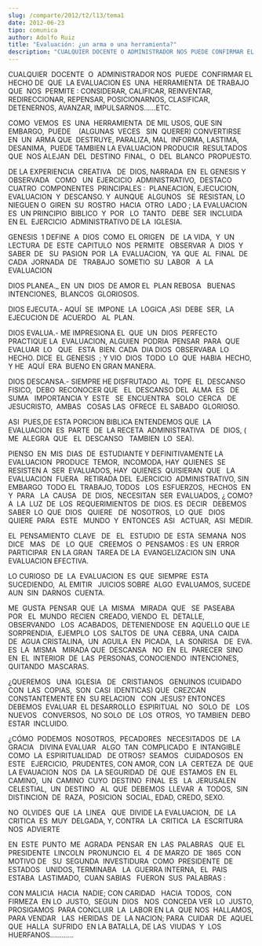 ```yaml
---
slug: /comparte/2012/t2/l13/tema1
date: 2012-06-23
tipo: comunica
author: Adolfo Ruiz
title: "Evaluación: ¿un arma o una herramienta?"
description: "CUALQUIER DOCENTE O ADMINISTRADOR NOS PUEDE CONFIRMAR EL HECHO DE QUE LA  EVALUACION ES UNA HERRAMIENTA DE TRABAJO QUE NOS PERMITE : CONSIDERAR,  CALIFICAR, REINVENTAR, REDIRECCIONAR, REPENSAR, POSICIONARNOS, CLASIFICAR,  DETENERNOS, AVANZAR, IMPULSARNOS……ETC. COMO VEMOS ES UN..."
---
```


CUALQUIER  DOCENTE  O  ADMINISTRADOR NOS  PUEDE  CONFIRMAR EL  HECHO DE  QUE  LA EVALUACION ES  UNA  HERRAMIENTA  DE TRABAJO QUE  NOS  PERMITE : CONSIDERAR, CALIFICAR, REINVENTAR, REDIRECCIONAR, REPENSAR, POSICIONARNOS, CLASIFICAR, DETENERNOS, AVANZAR, IMPULSARNOS……ETC.

COMO  VEMOS  ES  UNA  HERRAMIENTA  DE MIL USOS, QUE SIN  EMBARGO,  PUEDE    (ALGUNAS  VECES   SIN  QUERER) CONVERTIRSE  EN  UN  ARMA QUE  DESTRUYE, PARALIZA, MAL  INFORMA, LASTIMA, DESANIMA,  PUEDE TAMBIEN LA EVALUACION PRODUCIR  RESULTADOS QUE  NOS ALEJAN  DEL  DESTINO  FINAL,  O  DEL  BLANCO  PROPUESTO.

DE LA EXPERIENCIA  CREATIVA   DE  DIOS, NARRADA  EN  EL GENESIS Y  OBSERVADA   COMO   UN  EJERCICIO  ADMINISTRATIVO,  DESTACO   CUATRO  COMPONENTES  PRINCIPALES :  PLANEACION, EJECUCION,  EVALUACION  Y  DESCANSO. Y  AUNQUE  ALGUNOS   SE  RESISTAN, LO NIEGUEN O  GIREN  SU  ROSTRO  HACIA  OTRO  LADO ; LA EVALUACION  ES  UN PRINCIPIO  BIBLICO  Y  POR   LO  TANTO   DEBE  SER  INCLUIDA  EN EL  EJERCICIO  ADMINISTRATIVO DE LA  IGLESIA.

GENESIS  1 DEFINE  A  DIOS  COMO  EL ORIGEN   DE  LA VIDA,  Y  UN  LECTURA  DE  ESTE  CAPITULO  NOS  PERMITE   OBSERVAR  A  DIOS  Y  SABER  DE   SU  PASION  POR  LA  EVALUACION,  YA  QUE  AL  FINAL  DE  CADA  JORNADA  DE   TRABAJO  SOMETIO  SU  LABOR   A  LA  EVALUACION

DIOS PLANEA.\_ EN  UN  DIOS  DE AMOR EL  PLAN REBOSA   BUENAS   INTENCIONES,  BLANCOS  GLORIOSOS.

DIOS EJECUTA.- AQUÍ  SE  IMPONE  LA  LOGICA ,ASI  DEBE  SER,  LA  EJECUCION DE  ACUERDO   AL  PLAN.

DIOS EVALUA.- ME IMPRESIONA EL  QUE  UN  DIOS  PERFECTO PRACTIQUE LA  EVALUACION, ALGUIEN  PODRIA  PENSAR  PARA  QUE   EVALUAR  LO   QUE   ESTA  BIEN. CADA  DIA DIOS  OBSERVABA  LO  HECHO. DICE  EL GENESIS  ; Y VIO  DIOS  TODO  LO  QUE  HABIA  HECHO, Y HE  AQUÍ  ERA  BUENO EN GRAN MANERA.

DIOS DESCANSA.- SIEMPRE HE DISFRUTADO  AL  TOPE  EL  DESCANSO   FISICO,  DEBO  RECONOCER QUE   EL  DESCANSO DEL  ALMA  ES   DE SUMA   IMPORTANCIA Y  ESTE   SE  ENCUENTRA   SOLO  CERCA   DE  JESUCRISTO,  AMBAS   COSAS LAS  OFRECE  EL SABADO  GLORIOSO.

ASI  PUES,DE ESTA PORCION BIBLICA ENTENDEMOS QUE  LA  EVALUACION  ES  PARTE  DE  LA RECETA  ADMINISTRATIVA   DE  DIOS, ( ME  ALEGRA  QUE   EL  DESCANSO   TAMBIEN  LO  SEA).

PIENSO  EN  MIS  DIAS  DE  ESTUDIANTE Y DEFINITIVAMENTE LA  EVALUACION  PRODUCE  TEMOR,  INCOMODA, HAY  QUIENES  SE  RESISTEN A  SER  EVALUADOS, HAY  QUIENES  QUISIERAN  QUE   LA  EVALUACION  FUERA   RETIRADA DEL  EJERCICIO  ADMINISTRATIVO, SIN  EMBARGO  TODO EL  TRABAJO, TODOS   LOS  ESFUERZOS,  HECHOS  EN Y  PARA   LA  CAUSA   DE  DIOS,  NECESITAN  SER  EVALUADOS, ¿ COMO?  A  LA  LUZ  DE  LOS  REQUERIMIENTOS  DE  DIOS. ES  DECIR   DEBEMOS   SABER  LO  QUE  DIOS   QUIERE   DE  NOSOTROS,  LO  QUE   DIOS  QUIERE  PARA   ESTE   MUNDO  Y  ENTONCES  ASI   ACTUAR,  ASI  MEDIR.

EL  PENSAMIENTO  CLAVE   DE   EL   ESTUDIO  DE  ESTA  SEMANA  NOS  DICE   MAS   DE   LO  QUE   CREEMOS  O  PENSAMOS : ES  UN  ERROR PARTICIPAR  EN LA GRAN  TAREA DE LA  EVANGELIZACION SIN  UNA  EVALUACION EFECTIVA.

LO CURIOSO  DE  LA  EVALUACION  ES  QUE  SIEMPRE  ESTA  SUCEDIENDO,  AL EMITIR   JUICIOS SOBRE  ALGO  EVALUAMOS, SUCEDE  AUN  SIN  DARNOS  CUENTA.

ME  GUSTA  PENSAR  QUE  LA  MISMA   MIRADA  QUE   SE  PASEABA  POR   EL  MUNDO  RECIEN  CREADO, VIENDO  EL  DETALLE,  OBSERVANDO   LOS  ACABADOS,  DETENIENDOSE  EN  AQUELLO QUE LE  SORPRENDIA,  EJEMPLO  LOS  SALTOS  DE  UNA  CEBRA, UNA  CAIDA   DE  AGUA CRISTALINA,  UN  AGUILA  EN  PICADA,  LA  SONRISA   DE  EVA.  ES  LA  MISMA   MIRADA QUE  DESCANSA   NO  EN  EL  PARECER  SINO  EN  EL  INTERIOR  DE  LAS  PERSONAS, CONOCIENDO  INTENCIONES, QUITANDO  MASCARAS.

¿QUEREMOS   UNA  IGLESIA   DE   CRISTIANOS   GENUINOS (CUIDADO  CON  LAS  COPIAS,  SON  CASI  IDENTICAS) QUE  CREZCAN  CONSTANTEMENTE EN  SU RELACION   CON  JESUS? ENTONCES  DEBEMOS  EVALUAR  EL DESARROLLO  ESPIRITUAL  NO   SOLO  DE   LOS  NUEVOS   CONVERSOS,  NO SOLO  DE  LOS  OTROS,  YO TAMBIEN  DEBO  ESTAR  INCLUIDO.

¿CÓMO  PODEMOS  NOSOTROS,  PECADORES   NECESITADOS  DE  LA  GRACIA   DIVINA EVALUAR   ALGO  TAN  COMPLICADO  E  INTANGIBLE  COMO  LA  ESPIRITUALIDAD   DE OTROS?  SEAMOS   CUIDADOSOS  EN ESTE   EJERCICIO,  PRUDENTES, CON AMOR, CON  LA  CERTEZA  DE  QUE  LA EVAUACION  NOS  DA  LA SEGURIDAD  DE  QUE  ESTAMOS  EN  EL  CAMINO,  UN  CAMINO  CUYO  DESTINO  FINAL  ES   LA  JERUSALEN  CELESTIAL,  UN  DESTINO   AL  QUE  DEBEMOS  LLEVAR  A  TODOS,  SIN  DISTINCION  DE  RAZA,  POSICION  SOCIAL, EDAD, CREDO, SEXO.

NO  OLVIDES  QUE  LA  LINEA   QUE  DIVIDE LA EVALUACION,  DE  LA CRITICA  ES  MUY  DELGADA, Y, CONTRA  LA  CRITICA  LA  ESCRITURA  NOS  ADVIERTE

EN  ESTE  PUNTO  ME  AGRADA  PENSAR  EN  LAS  PALABRAS   QUE  EL  PRESIDENTE  LINCOLN  PRONUNCIO  EL  4  DE MARZO  DE  1865  CON  MOTIVO DE   SU  SEGUNDA  INVESTIDURA  COMO  PRESIDENTE  DE  ESTADOS   UNIDOS, TERMINABA   LA  GUERRA INTERNA,  EL  PAIS  ESTABA  LASTIMADO,  CUAN SABIAS   FUERON  SUS  PALABRAS :

CON MALICIA  HACIA  NADIE; CON CARIDAD   HACIA  TODOS,  CON  FIRMEZA  EN LO  JUSTO,  SEGUN  DIOS   NOS  CONCEDA VER  LO  JUSTO,  PROSIGAMOS  PARA CONCLUIR  LA  LABOR EN LA  QUE NOS  HALLAMOS,  PARA VENDAR   LAS  HERIDAS  DE  LA NACION; PARA  CUIDAR  DE  AQUEL  QUE  HALLA  SUFRIDO  EN LA BATALLA, DE LAS  VIUDAS  Y  LOS  HUERFANOS…………
